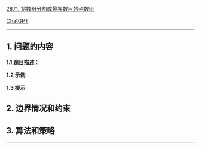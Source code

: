 [2871. 将数组分割成最多数目的子数组](https://leetcode.cn/problems/split-array-into-maximum-number-of-subarrays)

[ChatGPT](https://chat.openai.com/g/g-GsMNEr76r-c-master)

---

## 1. 问题的内容
**1.1 题目描述**：

**1.2 示例**：

**1.3 提示**:

## 2. 边界情况和约束


## 3. 算法和策略

---
